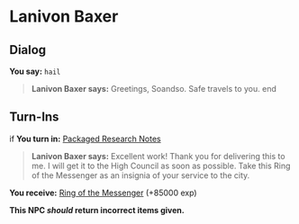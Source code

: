 # Lanivon Baxer



## Dialog

**You say:** `hail`



>**Lanivon Baxer says:** Greetings, Soandso. Safe travels to you.
end

## Turn-Ins



if **You turn in:** [Packaged Research Notes](/item/6069)


>**Lanivon Baxer says:** Excellent work! Thank you for delivering this to me. I will get it to the High Council as soon as possible. Take this Ring of the Messenger as an insignia of your service to the city.


 **You receive:**  [Ring of the Messenger](/item/1573) (+85000 exp)

**This NPC *should* return incorrect items given.**








